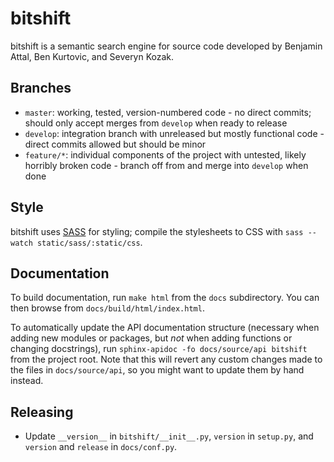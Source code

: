 bitshift
========

bitshift is a semantic search engine for source code developed by Benjamin
Attal, Ben Kurtovic, and Severyn Kozak.

Branches
--------

- `master`: working, tested, version-numbered code - no direct commits; should
  only accept merges from `develop` when ready to release
- `develop`: integration branch with unreleased but mostly functional code -
  direct commits allowed but should be minor
- `feature/*`: individual components of the project with untested, likely
  horribly broken code - branch off from and merge into `develop` when done

Style
-----
bitshift uses [SASS][SASS] for styling; compile the stylesheets to CSS with
`sass --watch static/sass/:static/css`.

Documentation
-------------

To build documentation, run `make html` from the `docs` subdirectory. You can
then browse from `docs/build/html/index.html`.

To automatically update the API documentation structure (necessary when adding
new modules or packages, but *not* when adding functions or changing
docstrings), run `sphinx-apidoc -fo docs/source/api bitshift` from the project
root. Note that this will revert any custom changes made to the files in
`docs/source/api`, so you might want to update them by hand instead.

[SASS]: http://sass-lang.com/guide

Releasing
---------

- Update `__version__` in `bitshift/__init__.py`, `version` in `setup.py`, and
  `version` and `release` in `docs/conf.py`.
